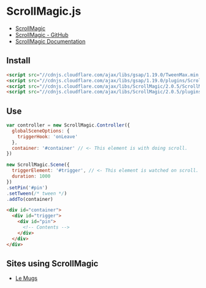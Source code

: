 # ScrollMagic.js
- [ScrollMagic](http://scrollmagic.io/)
- [ScrollMagic - GitHub](https://github.com/janpaepke/ScrollMagic)
- [ScrollMagic Documentation](http://scrollmagic.io/docs/index.html)

## Install

```html
<script src="//cdnjs.cloudflare.com/ajax/libs/gsap/1.19.0/TweenMax.min.js"></script>
<script src="//cdnjs.cloudflare.com/ajax/libs/gsap/1.19.0/plugins/ScrollToPlugin.min.js"></script>
<script src="//cdnjs.cloudflare.com/ajax/libs/ScrollMagic/2.0.5/ScrollMagic.min.js"></script>
<script src="//cdnjs.cloudflare.com/ajax/libs/ScrollMagic/2.0.5/plugins/animation.gsap.min.js"></script>
```

## Use

```js
var controller = new ScrollMagic.Controller({
  globalSceneOptions: {
    triggerHook: 'onLeave'
  },
  container: '#container' // <- This element is with doing scroll.
})

new ScrollMagic.Scene({
  triggerElement: '#trigger', // <- This element is watched on scroll.
  duration: 1000
})
.setPin('#pin')
.setTween(/* tween */)
.addTo(container)
```

```html
<div id="container">
  <div id="trigger">
    <div id="pin">
      <!-- Contents -->
    </div>
  </div>
</div>
```

## Sites using ScrollMagic

- [Le Mugs](http://le-mugs.com/)
